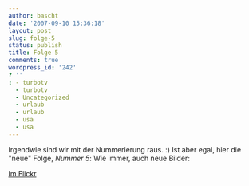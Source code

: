 ```yaml
---
author: bascht
date: '2007-09-10 15:36:18'
layout: post
slug: folge-5
status: publish
title: Folge 5
comments: true
wordpress_id: '242'
? ''
: - turbotv
  - turbotv
  - Uncategorized
  - urlaub
  - urlaub
  - usa
  - usa
---
```


Irgendwie sind wir mit der Nummerierung raus. :) Ist aber egal,
hier die "neue" Folge, *Nummer 5*:
Wie immer, auch neue Bilder:

[Im Flickr](http://www.flickr.com/photos/bascht)



